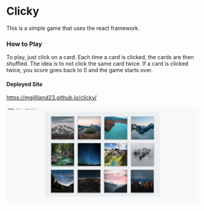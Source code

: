 # Clicky

This is a simple game that uses the react framework. 


### How to Play
To play, just click on a card. Each time a card is clicked, the cards are then shuffled. The idea is to not click the same card twice. If a card is clicked twice, you score goes back to 0 and the game starts over.

#### Deployed Site

https://mgilliland23.github.io/clicky/

![img](ScreenShot.png)
